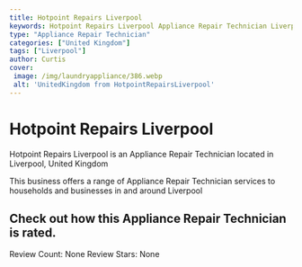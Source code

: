 ```yaml
---
title: Hotpoint Repairs Liverpool
keywords: Hotpoint Repairs Liverpool Appliance Repair Technician Liverpool United Kingdom 
type: "Appliance Repair Technician"
categories: ["United Kingdom"]
tags: ["Liverpool"]
author: Curtis
cover:
 image: /img/laundryappliance/386.webp
 alt: 'UnitedKingdom from HotpointRepairsLiverpool'
---
```


# Hotpoint Repairs Liverpool
Hotpoint Repairs Liverpool is an Appliance Repair Technician located in Liverpool, United Kingdom

This business offers a range of Appliance Repair Technician services to households and businesses in and around Liverpool

## Check out how this Appliance Repair Technician is rated.
Review Count: None
Review Stars: None
